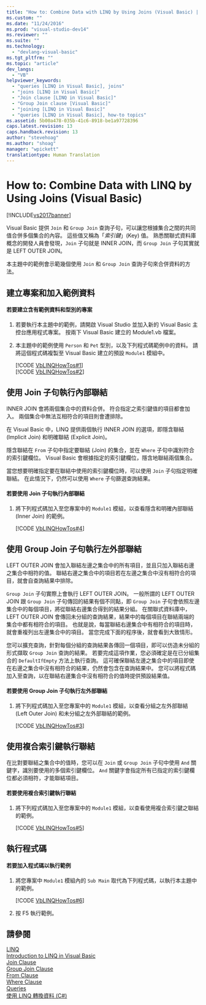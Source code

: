 ```yaml
---
title: "How to: Combine Data with LINQ by Using Joins (Visual Basic) | Microsoft Docs"
ms.custom: ""
ms.date: "11/24/2016"
ms.prod: "visual-studio-dev14"
ms.reviewer: ""
ms.suite: ""
ms.technology: 
  - "devlang-visual-basic"
ms.tgt_pltfrm: ""
ms.topic: "article"
dev_langs: 
  - "VB"
helpviewer_keywords: 
  - "queries [LINQ in Visual Basic], joins"
  - "joins [LINQ in Visual Basic]"
  - "Join clause [LINQ in Visual Basic]"
  - "Group Join clause [Visual Basic]"
  - "joining [LINQ in Visual Basic]"
  - "queries [LINQ in Visual Basic], how-to topics"
ms.assetid: 5b00a478-035b-41c6-8918-be1a97728396
caps.latest.revision: 13
caps.handback.revision: 13
author: "stevehoag"
ms.author: "shoag"
manager: "wpickett"
translationtype: Human Translation
---
```

# How to: Combine Data with LINQ by Using Joins (Visual Basic)
[!INCLUDE[vs2017banner](../../../../csharp/includes/vs2017banner.md)]

Visual Basic 提供 `Join` 和 `Group Join` 查詢子句，可以讓您根據集合之間的共同值合併多個集合的內容。  這些值又稱為「*索引鍵*」\(Key\) 值。  熟悉關聯式資料庫概念的開發人員會發現，`Join` 子句就是 INNER JOIN，而 `Group Join` 子句其實就是 LEFT OUTER JOIN。  
  
 本主題中的範例會示範幾個使用 `Join` 和 `Group Join` 查詢子句來合併資料的方法。  
  
## 建立專案和加入範例資料  
  
#### 若要建立含有範例資料和型別的專案  
  
1.  若要執行本主題中的範例，請開啟 Visual Studio 並加入新的 Visual Basic 主控台應用程式專案。  按兩下 Visual Basic 建立的 Module1.vb 檔案。  
  
2.  本主題中的範例使用 `Person` 和 `Pet` 型別，以及下列程式碼範例中的資料。  請將這個程式碼複製至 Visual Basic 建立的預設 `Module1` 模組中。  
  
     [!CODE [VbLINQHowTos#1](../CodeSnippet/VS_Snippets_VBCSharp/VbLINQHowTos#1)]  
    [!CODE [VbLINQHowTos#2](../CodeSnippet/VS_Snippets_VBCSharp/VbLINQHowTos#2)]  
  
## 使用 Join 子句執行內部聯結  
 INNER JOIN 會將兩個集合中的資料合併。  符合指定之索引鍵值的項目都會加入。  兩個集合中無法互相符合的項目則會遭排除。  
  
 在 Visual Basic 中，LINQ 提供兩個執行 INNER JOIN 的選項，即隱含聯結 \(Implicit Join\) 和明確聯結 \(Explicit Join\)。  
  
 隱含聯結在 `From` 子句中指定要聯結 \(Join\) 的集合，並在 `Where` 子句中識別符合的索引鍵欄位。  Visual Basic 會根據指定的索引鍵欄位，隱含地聯結兩個集合。  
  
 當您想要明確指定要在聯結中使用的索引鍵欄位時，可以使用 `Join` 子句指定明確聯結。  在此情況下，仍然可以使用 `Where` 子句篩選查詢結果。  
  
#### 若要使用 Join 子句執行內部聯結  
  
1.  將下列程式碼加入至您專案中的 `Module1` 模組，以查看隱含和明確內部聯結 \(Inner Join\) 的範例。  
  
     [!CODE [VbLINQHowTos#4](../CodeSnippet/VS_Snippets_VBCSharp/VbLINQHowTos#4)]  
  
## 使用 Group Join 子句執行左外部聯結  
 LEFT OUTER JOIN 會加入聯結左邊之集合中的所有項目，並且只加入聯結右邊之集合中相符的值。  聯結右邊之集合中的項目若在左邊之集合中沒有相符合的項目，就會自查詢結果中排除。  
  
 `Group Join` 子句實際上會執行 LEFT OUTER JOIN。  一般所謂的 LEFT OUTER JOIN 跟 `Group Join` 子句傳回的結果有個不同點，即 `Group Join` 子句會依照左邊集合中的每個項目，將從聯結右邊集合得到的結果分組。  在關聯式資料庫中，LEFT OUTER JOIN 會傳回未分組的查詢結果，結果中的每個項目在聯結兩端的集合中都有相符合的項目。  也就是說，每當聯結右邊集合中有相符合的項目時，就會重複列出左邊集合中的項目。  當您完成下面的程序後，就會看到大致情形。  
  
 您可以擴充查詢，針對每個分組的查詢結果各傳回一個項目，即可以仿造未分組的形式擷取 `Group Join` 查詢的結果。  若要完成這項作業，您必須確定是在已分組集合的 `DefaultIfEmpty` 方法上執行查詢。  這可確保聯結左邊之集合中的項目即使在右邊之集合中沒有相符合的結果，仍然會包含在查詢結果中。  您可以將程式碼加入至查詢，以在聯結右邊集合中沒有相符合的值時提供預設結果值。  
  
#### 若要使用 Group Join 子句執行左外部聯結  
  
1.  將下列程式碼加入至您專案中的 `Module1` 模組，以查看分組之左外部聯結 \(Left Outer Join\) 和未分組之左外部聯結的範例。  
  
     [!CODE [VbLINQHowTos#3](../CodeSnippet/VS_Snippets_VBCSharp/VbLINQHowTos#3)]  
  
## 使用複合索引鍵執行聯結  
 在比對要聯結之集合中的值時，您可以在 `Join` 或 `Group Join` 子句中使用 `And` 關鍵字，識別要使用的多個索引鍵欄位。  `And` 關鍵字會指定所有已指定的索引鍵欄位都必須相符，才能聯結項目。  
  
#### 若要使用複合索引鍵執行聯結  
  
1.  將下列程式碼加入至您專案中的 `Module1` 模組，以查看使用複合索引鍵之聯結的範例。  
  
     [!CODE [VbLINQHowTos#5](../CodeSnippet/VS_Snippets_VBCSharp/VbLINQHowTos#5)]  
  
## 執行程式碼  
  
#### 若要加入程式碼以執行範例  
  
1.  將您專案中 `Module1` 模組內的 `Sub Main` 取代為下列程式碼，以執行本主題中的範例。  
  
     [!CODE [VbLINQHowTos#6](../CodeSnippet/VS_Snippets_VBCSharp/VbLINQHowTos#6)]  
  
2.  按 F5 執行範例。  
  
## 請參閱  
 [LINQ](../../../../visual-basic/programming-guide/language-features/linq/index.md)   
 [Introduction to LINQ in Visual Basic](../../../../visual-basic/programming-guide/language-features/linq/introduction-to-linq.md)   
 [Join Clause](../../../../visual-basic/language-reference/queries/join-clause.md)   
 [Group Join Clause](../../../../visual-basic/language-reference/queries/group-join-clause.md)   
 [From Clause](../../../../visual-basic/language-reference/queries/from-clause.md)   
 [Where Clause](../../../../visual-basic/language-reference/queries/where-clause.md)   
 [Queries](../../../../visual-basic/language-reference/queries/queries.md)   
 [使用 LINQ 轉換資料 \(C\#\)](../../../../csharp/programming-guide/concepts/linq/data-transformations-with-linq.md)